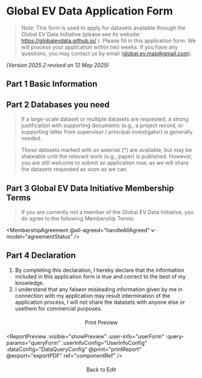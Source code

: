 # Global EV Data Application Form

> Note: This form is used to apply for datasets available through the Global EV Data Initiative (please see its website: https://globalevdata.github.io/ ). Please fill in this application form. We will process your application within two weeks. If you have any questions, you may contact us by email (global.ev.map@gmail.com). 

*(Version 2025.2 revised on 12 May 2025)*

## Part 1 Basic Information

<UserInfoForm :form-config="UserInfoConfig" v-model="userForm" ref="userInfoForm" />

## Part 2 Databases you need

> If a large-scale dataset or multiple datasets are requested, a strong justification with supporting documents (e.g., a project record, or supporting letter from supervisor / principal investigator) is generally needed.  

<DatabaseForm :form-config="DataQueryConfig" v-model="queryForm" ref="databaseForm" />

> Those datasets marked with an asterisk (*) are available, but may be shareable until the relevant work (e.g., paper) is published. However, you are still welcome to submit an application now, as we will share the datasets requested as soon as we can. 

## Part 3 Global EV Data Initiative Membership Terms

> If you are currently not a member of the Global EV Data Initiative, you do agree to the following Membership Terms:

<MembershipAgreement 
  @all-agreed="handleAllAgreed" v-model="agreementStatus"
/>

## Part 4 Declaration
1. By completing this declaration, I hereby declare that the information included in this application form is true and correct to the best of my knowledge. 
2. I understand that any falseor misleading information given by me in connection with my application may result intermination of the application process, I will not share the datasets with anyone else or usethem for commercial purposes. 

<div class="form-footer">
<el-tooltip
  :disabled="allAgreed && hasSelectedDatabase"
  content="You must complete the form and agree to all membership terms before using this feature."
  placement="top"
>
  <el-button
    type="success"
    @click="generatePreview"
    :disabled="!allAgreed || !hasSelectedDatabase"
    size="large"
    plain
  >
    Print Preview
  </el-button>
</el-tooltip>
</div>

<ReportPreview
  :visible="showPreview"
  :user-info="userForm"
  :query-params="queryForm"
  :userInfoConfig="UserInfoConfig"
  :dataConfig="DataQueryConfig"
  @print="printReport"
  @export="exportPDF"
  ref="componentRef"
/>

<div class="preview-footer" v-show="showPreview">
  <el-button type="primary" @click="backToEdit" size="large" plain>
    Back to Edit
  </el-button>
</div>

<script setup>
import { ref, computed } from 'vue'

import { ElButton, ElMessage, ElTooltip } from 'element-plus'

import UserInfoForm from '@/components/form/UserInfoForm.vue'
import DatabaseForm from '@/components/form/DatabaseForm.vue'
import MembershipAgreement from '@/components/form/MembershipAgreement.vue'
import ReportPreview from '@/components/form/preview/Preview.vue'

/* 表单配置文件 */
import UserInfoConfig from '@/components/form/formConfig/UserInfo.js'
import DataQueryConfig from '@/components/form/formConfig/DataQuery.js'
import { extractFormRef } from '@/components/form/formConfig/helper.js'

const userForm = extractFormRef(UserInfoConfig)
const queryForm = extractFormRef(DataQueryConfig)
const showPreview = ref(false)
const userInfoForm = ref()
const databaseForm = ref()

const agreementStatus = ref({
  agreeMembership: false,
  agreeEmail: false,
  agreeDataUsage: false,
  allAgreed: false
})

// 计算是否有选中的数据库
const hasSelectedDatabase = computed(() => {
  return Object.values(queryForm.value).some(db => db.selected)
})

// 是否所有用户条款都已同意
const allAgreed = computed(() => {
  return agreementStatus.value.allAgreed;
})

const agreementVisible = ref(true)
const userAgreeAgreement = ref(false)

const handleAllAgreed = () => {
  console.log('All agreements have been accepted')
}

const generatePreview = async () => {
  try {
    // await Promise.all([
    //   userInfoForm.value.validate(),
    //   databaseForm.value.validate()
    // ])
    showPreview.value = true
    // 使用requestAnimationFrame确保在下一个渲染周期执行
  } catch (error) {
    ElMessage.error('Please complete all required fields')
  }
}

const printReport = () => {
  const printContent = document.getElementById('printable-content').innerHTML
  const originalContent = document.body.innerHTML
  document.body.innerHTML = printContent
  // 等待页面渲染完成后再触发打印
  requestAnimationFrame(() => {
    window.print()
    document.body.innerHTML = originalContent
    location.reload()
  })
}

const exportPDF = (data) => {
  console.log('导出PDF:', data)
  ElMessage.success('PDF导出功能需集成PDF生成库')
}

const backToEdit = () => {
  showPreview.value = false
  // 使用requestAnimationFrame确保在下一个渲染周期执行
  requestAnimationFrame(() => {
    window.scrollTo({
      top: 0,
      behavior: 'smooth'
    })
  })
}
</script>

<style scoped>
.form-footer {
  display: flex;
  justify-content: center;
  margin: 20px;
}

.preview-footer {
  display: flex;
  justify-content: center;
  margin: 20px;
}
</style>